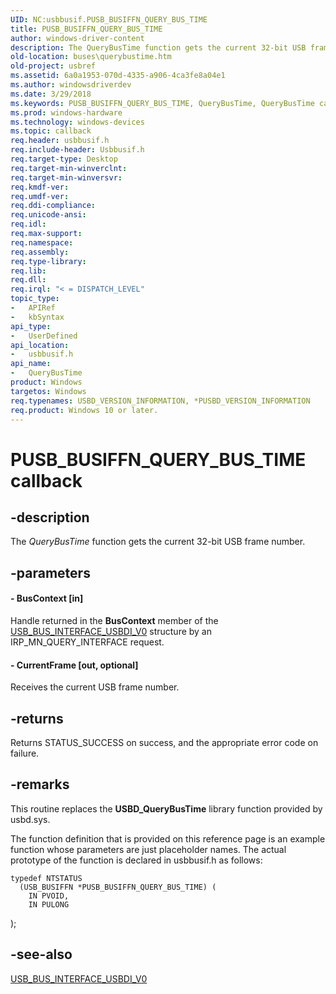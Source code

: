 ```yaml
---
UID: NC:usbbusif.PUSB_BUSIFFN_QUERY_BUS_TIME
title: PUSB_BUSIFFN_QUERY_BUS_TIME
author: windows-driver-content
description: The QueryBusTime function gets the current 32-bit USB frame number.
old-location: buses\querybustime.htm
old-project: usbref
ms.assetid: 6a0a1953-070d-4335-a906-4ca3fe8a04e1
ms.author: windowsdriverdev
ms.date: 3/29/2018
ms.keywords: PUSB_BUSIFFN_QUERY_BUS_TIME, QueryBusTime, QueryBusTime callback function [Buses], USB_BUSIFFN_QUERY_BUS_TIME, buses.querybustime, usbbusif/QueryBusTime, usbinterKR_857e67cf-8b61-43e3-b07f-25968e2672d4.xml
ms.prod: windows-hardware
ms.technology: windows-devices
ms.topic: callback
req.header: usbbusif.h
req.include-header: Usbbusif.h
req.target-type: Desktop
req.target-min-winverclnt: 
req.target-min-winversvr: 
req.kmdf-ver: 
req.umdf-ver: 
req.ddi-compliance: 
req.unicode-ansi: 
req.idl: 
req.max-support: 
req.namespace: 
req.assembly: 
req.type-library: 
req.lib: 
req.dll: 
req.irql: "< = DISPATCH_LEVEL"
topic_type:
-	APIRef
-	kbSyntax
api_type:
-	UserDefined
api_location:
-	usbbusif.h
api_name:
-	QueryBusTime
product: Windows
targetos: Windows
req.typenames: USBD_VERSION_INFORMATION, *PUSBD_VERSION_INFORMATION
req.product: Windows 10 or later.
---
```


# PUSB_BUSIFFN_QUERY_BUS_TIME callback


## -description


The <i>QueryBusTime</i> function gets the current 32-bit USB frame number. 


## -parameters












#### - BusContext [in]

Handle returned in the <b>BusContext</b> member of the <a href="https://msdn.microsoft.com/library/windows/hardware/ff539210">USB_BUS_INTERFACE_USBDI_V0</a> structure by an IRP_MN_QUERY_INTERFACE request. 


#### - CurrentFrame [out, optional]

Receives the current USB frame number.


## -returns



Returns STATUS_SUCCESS on success, and the appropriate error code on failure. 




## -remarks



This routine replaces the <b>USBD_QueryBusTime</b>  library function provided by usbd.sys. 

The function definition that is provided on this reference page is an example function whose parameters are just placeholder names. The actual prototype of the function is declared in usbbusif.h as follows:

<pre class="syntax" xml:space="preserve"><code>typedef NTSTATUS
  (USB_BUSIFFN *PUSB_BUSIFFN_QUERY_BUS_TIME) (
    IN PVOID,
    IN PULONG</code></pre>
  );




## -see-also




<a href="https://msdn.microsoft.com/library/windows/hardware/ff539210">USB_BUS_INTERFACE_USBDI_V0</a>
 

 

